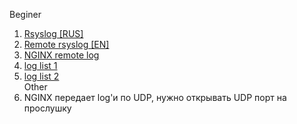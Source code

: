 Beginer    
1. [Rsyslog [RUS]](https://sites.google.com/site/kfgnb0101/home/Doc/syslog/rsyslog?tmpl=%2Fsystem%2Fapp%2Ftemplates%2Fprint%2F&showPrintDialog=1)  
2. [Remote rsyslog [EN]](https://www.tecmint.com/install-rsyslog-centralized-logging-in-centos-ubuntu/)  
3. [NGINX remote log](https://suzf.net/post/1409)  
4. [log list 1](https://losst.ru/nastrojka-rsyslog-v-linux#%D0%9A%D0%B0%D0%BA_%D0%BF%D1%80%D0%BE%D0%B8%D1%81%D1%85%D0%BE%D0%B4%D0%B8%D1%82_%D0%BB%D0%BE%D0%B3%D0%B8%D1%80%D0%BE%D0%B2%D0%B0%D0%BD%D0%B8%D0%B5?)  
5. [log list 2](https://www.8host.com/blog/chtenie-i-nastrojka-logov-linux-v-ubuntu-i-centos/)  
Other
1. NGINX передает log'и по UDP, нужно открывать UDP порт на прослушку  
